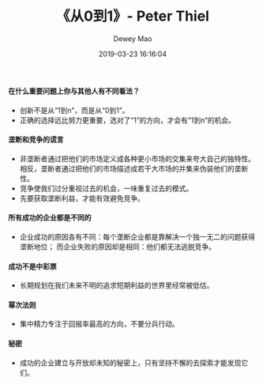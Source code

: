 ﻿--- 
layout: post 
title: "《从0到1》- Peter Thiel" 
date: 2019-03-23 16:16:04 
author: Dewey Mao 
categories: Book 
--- 
#### 在什么重要问题上你与其他人有不同看法？
- 创新不是从“1到n”，而是从“0到1”。
- 正确的选择远比努力更重要，选对了“1”的方向，才会有“1到n”的机会。

#### 垄断和竞争的谎言
- 非垄断者通过把他们的市场定义成各种更小市场的交集来夸大自己的独特性。
相反，垄断者通过把他们的市场描述成若干大市场的并集来伪装他们的垄断性。
- 竞争使我们过分重视过去的机会，一味重复过去的模式。
- 先要获取垄断利益，才能有效避免竞争。

#### 所有成功的企业都是不同的
- 企业成功的原因各有不同：每个垄断企业都是靠解决一个独一无二的问题获得垄断地位；
而企业失败的原因却是相同：他们都无法逃脱竞争。

#### 成功不是中彩票
- 长期规划在我们未来不明的追求短期利益的世界里经常被低估。

#### 幂次法则
- 集中精力专注于回报率最高的方向，不要分兵行动。

#### 秘密
- 成功的企业建立与开放却未知的秘密上，只有坚持不懈的去探索才能发现它们。
